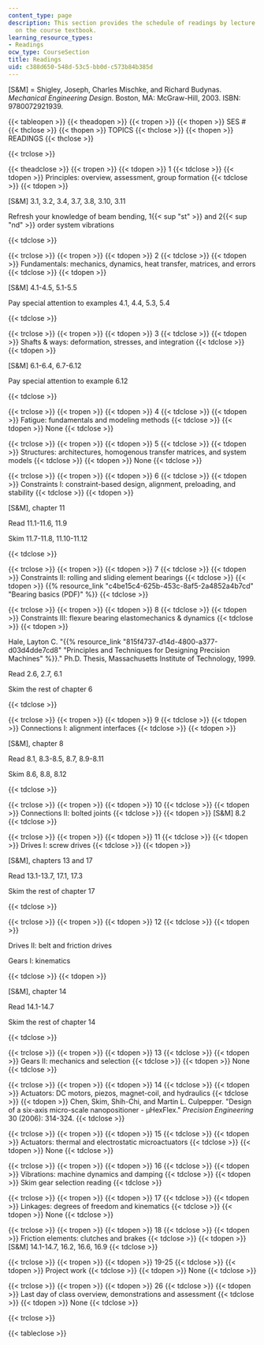 ```yaml
---
content_type: page
description: This section provides the schedule of readings by lecture topic and information
  on the course textbook.
learning_resource_types:
- Readings
ocw_type: CourseSection
title: Readings
uid: c388d650-548d-53c5-bb0d-c573b84b385d
---
```


\[S&M\] = Shigley, Joseph, Charles Mischke, and Richard Budynas. _Mechanical Engineering Design_. Boston, MA: McGraw-Hill, 2003. ISBN: 9780072921939.

{{< tableopen >}}
{{< theadopen >}}
{{< tropen >}}
{{< thopen >}}
SES #
{{< thclose >}}
{{< thopen >}}
TOPICS
{{< thclose >}}
{{< thopen >}}
READINGS
{{< thclose >}}

{{< trclose >}}

{{< theadclose >}}
{{< tropen >}}
{{< tdopen >}}
1
{{< tdclose >}}
{{< tdopen >}}
Principles: overview, assessment, group formation
{{< tdclose >}}
{{< tdopen >}}


\[S&M\] 3.1, 3.2, 3.4, 3.7, 3.8, 3.10, 3.11

Refresh your knowledge of beam bending, 1{{< sup "st" >}} and 2{{< sup "nd" >}} order system vibrations


{{< tdclose >}}

{{< trclose >}}
{{< tropen >}}
{{< tdopen >}}
2
{{< tdclose >}}
{{< tdopen >}}
Fundamentals: mechanics, dynamics, heat transfer, matrices, and errors
{{< tdclose >}}
{{< tdopen >}}


\[S&M\] 4.1-4.5, 5.1-5.5

Pay special attention to examples 4.1, 4.4, 5.3, 5.4


{{< tdclose >}}

{{< trclose >}}
{{< tropen >}}
{{< tdopen >}}
3
{{< tdclose >}}
{{< tdopen >}}
Shafts & ways: deformation, stresses, and integration
{{< tdclose >}}
{{< tdopen >}}


\[S&M\] 6.1-6.4, 6.7-6.12

Pay special attention to example 6.12


{{< tdclose >}}

{{< trclose >}}
{{< tropen >}}
{{< tdopen >}}
4
{{< tdclose >}}
{{< tdopen >}}
Fatigue: fundamentals and modeling methods
{{< tdclose >}}
{{< tdopen >}}
None
{{< tdclose >}}

{{< trclose >}}
{{< tropen >}}
{{< tdopen >}}
5
{{< tdclose >}}
{{< tdopen >}}
Structures: architectures, homogenous transfer matrices, and system models
{{< tdclose >}}
{{< tdopen >}}
None
{{< tdclose >}}

{{< trclose >}}
{{< tropen >}}
{{< tdopen >}}
6
{{< tdclose >}}
{{< tdopen >}}
Constraints I: constraint-based design, alignment, preloading, and stability
{{< tdclose >}}
{{< tdopen >}}


\[S&M\], chapter 11

Read 11.1-11.6, 11.9

Skim 11.7-11.8, 11.10-11.12


{{< tdclose >}}

{{< trclose >}}
{{< tropen >}}
{{< tdopen >}}
7
{{< tdclose >}}
{{< tdopen >}}
Constraints II: rolling and sliding element bearings
{{< tdclose >}}
{{< tdopen >}}
{{% resource_link "c4be15c4-625b-453c-8af5-2a4852a4b7cd" "Bearing basics (PDF)" %}}
{{< tdclose >}}

{{< trclose >}}
{{< tropen >}}
{{< tdopen >}}
8
{{< tdclose >}}
{{< tdopen >}}
Constraints III: flexure bearing elastomechanics & dynamics
{{< tdclose >}}
{{< tdopen >}}


Hale, Layton C. "{{% resource_link "815f4737-d14d-4800-a377-d03d4dde7cd8" "Principles and Techniques for Designing Precision Machines" %}}." Ph.D. Thesis, Massachusetts Institute of Technology, 1999.

Read 2.6, 2.7, 6.1

Skim the rest of chapter 6


{{< tdclose >}}

{{< trclose >}}
{{< tropen >}}
{{< tdopen >}}
9
{{< tdclose >}}
{{< tdopen >}}
Connections I: alignment interfaces
{{< tdclose >}}
{{< tdopen >}}


\[S&M\], chapter 8

Read 8.1, 8.3-8.5, 8.7, 8.9-8.11

Skim 8.6, 8.8, 8.12


{{< tdclose >}}

{{< trclose >}}
{{< tropen >}}
{{< tdopen >}}
10
{{< tdclose >}}
{{< tdopen >}}
Connections II: bolted joints
{{< tdclose >}}
{{< tdopen >}}
\[S&M\] 8.2
{{< tdclose >}}

{{< trclose >}}
{{< tropen >}}
{{< tdopen >}}
11
{{< tdclose >}}
{{< tdopen >}}
Drives I: screw drives
{{< tdclose >}}
{{< tdopen >}}


\[S&M\], chapters 13 and 17

Read 13.1-13.7, 17.1, 17.3

Skim the rest of chapter 17


{{< tdclose >}}

{{< trclose >}}
{{< tropen >}}
{{< tdopen >}}
12
{{< tdclose >}}
{{< tdopen >}}


Drives II: belt and friction drives

Gears I: kinematics


{{< tdclose >}}
{{< tdopen >}}


\[S&M\], chapter 14

Read 14.1-14.7

Skim the rest of chapter 14


{{< tdclose >}}

{{< trclose >}}
{{< tropen >}}
{{< tdopen >}}
13
{{< tdclose >}}
{{< tdopen >}}
Gears II: mechanics and selection
{{< tdclose >}}
{{< tdopen >}}
None
{{< tdclose >}}

{{< trclose >}}
{{< tropen >}}
{{< tdopen >}}
14
{{< tdclose >}}
{{< tdopen >}}
Actuators: DC motors, piezos, magnet-coil, and hydraulics
{{< tdclose >}}
{{< tdopen >}}
Chen, Skim, Shih-Chi, and Martin L. Culpepper. "Design of a six-axis micro-scale nanopositioner - µHexFlex." _Precision Engineering_ 30 (2006): 314-324.
{{< tdclose >}}

{{< trclose >}}
{{< tropen >}}
{{< tdopen >}}
15
{{< tdclose >}}
{{< tdopen >}}
Actuators: thermal and electrostatic microactuators
{{< tdclose >}}
{{< tdopen >}}
None
{{< tdclose >}}

{{< trclose >}}
{{< tropen >}}
{{< tdopen >}}
16
{{< tdclose >}}
{{< tdopen >}}
Vibrations: machine dynamics and damping
{{< tdclose >}}
{{< tdopen >}}
Skim gear selection reading
{{< tdclose >}}

{{< trclose >}}
{{< tropen >}}
{{< tdopen >}}
17
{{< tdclose >}}
{{< tdopen >}}
Linkages: degrees of freedom and kinematics
{{< tdclose >}}
{{< tdopen >}}
None
{{< tdclose >}}

{{< trclose >}}
{{< tropen >}}
{{< tdopen >}}
18
{{< tdclose >}}
{{< tdopen >}}
Friction elements: clutches and brakes
{{< tdclose >}}
{{< tdopen >}}
\[S&M\] 14.1-14.7, 16.2, 16.6, 16.9
{{< tdclose >}}

{{< trclose >}}
{{< tropen >}}
{{< tdopen >}}
19-25
{{< tdclose >}}
{{< tdopen >}}
Project work
{{< tdclose >}}
{{< tdopen >}}
None
{{< tdclose >}}

{{< trclose >}}
{{< tropen >}}
{{< tdopen >}}
26
{{< tdclose >}}
{{< tdopen >}}
Last day of class overview, demonstrations and assessment
{{< tdclose >}}
{{< tdopen >}}
None
{{< tdclose >}}

{{< trclose >}}

{{< tableclose >}}
